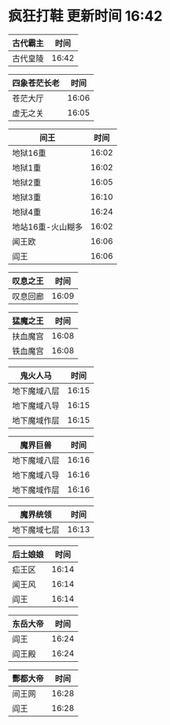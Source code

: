 # 疯狂打鞋 更新时间 16:42

| 古代霸主   | 时间    |
|--------|-------|
| 古代皇陵 | 16:42 |

| 四象苍茫长老   | 时间    |
|--------|-------|
| 苍茫大厅 | 16:06 |
| 虚无之关 | 16:05 |

| 间王   | 时间    |
|--------|-------|
| 地狱16重 | 16:02 |
| 地狱1重 | 16:02 |
| 地狱2重 | 16:05 |
| 地狱3重 | 16:10 |
| 地狱4重 | 16:24 |
| 地站16重-火山糊多 | 16:02 |
| 闻王欧 | 16:06 |
| 阎王 | 16:06 |

| 叹息之王   | 时间    |
|--------|-------|
| 叹息回廊 | 16:09 |

| 猛魔之王   | 时间    |
|--------|-------|
| 扶血魔宫 | 16:08 |
| 铁血魔宫 | 16:08 |

| 鬼火人马   | 时间    |
|--------|-------|
| 地下魔域八层 | 16:15 |
| 地下魔域八导 | 16:15 |
| 地下魔域作层 | 16:15 |

| 魔界巨兽   | 时间    |
|--------|-------|
| 地下魔域八层 | 16:16 |
| 地下魔域八导 | 16:16 |
| 地下魔域作层 | 16:16 |

| 魔界统领   | 时间    |
|--------|-------|
| 地下魔域七层 | 16:13 |

| 后土娘娘   | 时间    |
|--------|-------|
| 疝王区 | 16:14 |
| 闻王风 | 16:14 |
| 阎王 | 16:14 |

| 东岳大帝   | 时间    |
|--------|-------|
| 阎王 | 16:24 |
| 阎王殿 | 16:24 |

| 酆都大帝   | 时间    |
|--------|-------|
| 间王网 | 16:28 |
| 阎王 | 16:28 |